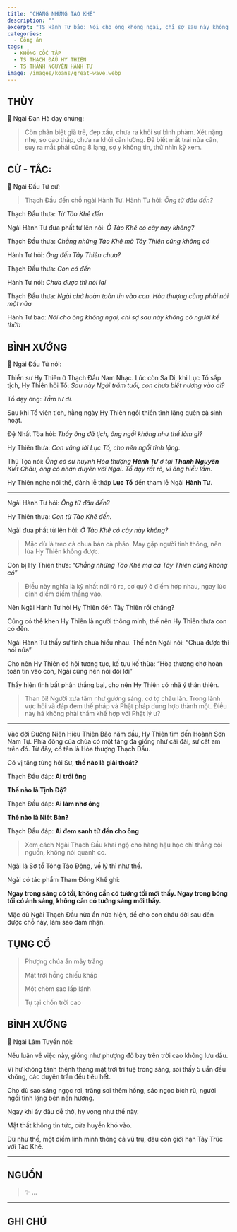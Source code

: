 ```yaml
---
title: "CHẲNG NHỮNG TÀO KHÊ"
description: ""
excerpt: "TS Hành Tư bảo: Nói cho ông không ngại, chỉ sợ sau này không có người kế thừa"
categories:
  - Công án
tags:
  - KHÔNG CỐC TẬP
  - TS THẠCH ĐẦU HY THIÊN
  - TS THANH NGUYÊN HÀNH TƯ
image: /images/koans/great-wave.webp
---
```


## THÙY

📢 Ngài Đan Hà dạy chúng:

> Còn phân biệt già trẻ, đẹp xấu, chưa ra khỏi sự bình phàm.
> Xét nặng nhẹ, so cao thấp, chưa ra khỏi cân lường.
> Đã biết mắt trái nửa cân, suy ra mắt phải cũng 8 lạng, sợ y không tin, thử nhìn kỹ xem.

## CỬ - TẮC:

📢 Ngài Đầu Tử cử:

> Thạch Đầu đến chỗ ngài Hành Tư. Hành Tư hỏi: _Ông từ đâu đến?_

Thạch Đầu thưa: _Từ Tào Khê đến_

Ngài Hành Tư đưa phất tử lên nói: _Ở Tào Khê có cây này không?_

Thạch Đầu thưa: _Chẳng những Tào Khê mà Tây Thiên cũng không có_

Hành Tư hỏi: _Ông đến Tây Thiên chưa?_

Thạch Đầu thưa: _Con có đến_

Hành Tư nói: _Chưa được thì nói lại_

Thạch Đầu thưa: _Ngài chớ hoàn toàn tin vào con. Hòa thượng cũng phải nói một nửa_

Hành Tư bảo: _Nói cho ông không ngại, chỉ sợ sau này không có người kế thừa_

## BÌNH XƯỚNG

📢 Ngài Đầu Tử nói:

Thiền sư Hy Thiên ở Thạch Đầu Nam Nhạc.
Lúc còn Sa Di, khi Lục Tổ sắp tịch, Hy Thiên hỏi Tổ: _Sau này Ngài trăm tuổi, con chưa biết nương vào ai?_

Tổ dạy ông: _Tầm tư di._

Sau khi Tổ viên tịch, hằng ngày Hy Thiên ngồi thiền tĩnh lặng quên cả sinh hoạt.

Đệ Nhất Tòa hỏi: _Thầy ông đã tịch, ông ngồi không như thế làm gì?_

Hy Thiên thưa: _Con vâng lời Lục Tổ, cho nên ngồi tĩnh lặng._

Thủ Tọa nói: _Ông có sư huynh Hòa thượng **Hành Tư** ở tại **Thanh Nguyên** Kiết Châu, ông có nhân duyên với Ngài. Tổ dạy rất rõ, vì ông hiểu lầm._

Hy Thiên nghe nói thế, đảnh lễ tháp **Lục Tổ** đến tham lễ Ngài **Hành Tư**.

***

Ngài Hành Tư hỏi: _Ông từ đâu đến?_

Hy Thiên thưa: _Con từ Tào Khê đến._

Ngài đưa phất tử lên hỏi: _Ở Tào Khê có cây này không?_

> Mặc dù là treo cà chua bán cà pháo. May gặp người tinh thông, nên lừa Hy Thiên không được.

Còn bị Hy Thiên thưa: “_Chẳng những Tào Khê mà cả Tây Thiên cũng không có_”

> Điều này nghĩa là kỹ nhất nói rõ ra, cơ quý ở điểm hợp nhau, ngay lúc đỉnh điểm điểm thẳng vào.

Nên Ngài Hành Tư hỏi Hy Thiên đến Tây Thiên rồi chăng?

Cũng có thể khen Hy Thiên là người thông minh, thế nên Hy Thiên thưa con có đến.

Ngài Hành Tư thấy sự tình chưa hiểu nhau. Thế nên Ngài nói: “Chưa được thì nói nữa”

Cho nên Hy Thiên có hội tương tục, kế tựu kế thừa: “Hòa thượng chớ hoàn toàn tin vào con, Ngài cũng nên nói đôi lời”

Thấy hiện tình bất phân thắng bại, cho nên Hy Thiên có nhã ý thân thiện.

> Than ôi! Người xưa tâm như gương sáng, cơ tợ châu lăn. 
> Trong lãnh vực hỏi và đáp đem thế pháp và Phật pháp dung hợp thành một.
> Điều này há không phải thầm khế hợp với Phật lý ư?

***

Vào đời Đường Niên Hiệu Thiên Bảo năm đầu, Hy Thiên tìm đến Hoành Sơn Nam Tự.
Phía đông của chùa có một tảng đá giống như cái đài, sư cất am trên đó.
Từ đây, có tên là Hòa thượng Thạch Đầu.

Có vị tăng từng hỏi Sư, **thế nào là giải thoát?**

Thạch Đầu đáp: **Ai trói ông**

**Thế nào là Tịnh Độ?**

Thạch Đầu đáp: **Ai làm nhơ ông**

**Thế nào là Niết Bàn?**

Thạch Đầu đáp: **Ai đem sanh tử đến cho ông**

> Xem cách Ngài Thạch Đầu khai ngộ cho hàng hậu học chỉ thẳng cội nguồn, không nói quanh co.

Ngài là Sơ tổ Tông Tào Động, về lý thì như thế.

Ngài có tác phẩm Tham Đồng Khế ghi: 

**Ngay trong sáng có tối, không cần có tướng tối mới thấy.
Ngay trong bóng tối có ánh sáng, không cần có tướng sáng mới thấy.**

Mặc dù Ngài Thạch Đầu nửa ẩn nửa hiện, để cho con cháu đời sau đến được chỗ này, làm sao đảm nhận.

## TỤNG CỔ

> Phượng chúa ẩn mây trắng
>
> Mặt trời hồng chiếu khắp
>
> Một chòm sao lấp lánh
>
> Tự tại chốn trời cao

## BÌNH XƯỚNG

📢 Ngài Lâm Tuyền nói:

Nếu luận về việc này, giống như phượng đỏ bay trên trời cao không lưu dấu.

Vì hư không tánh thênh thang mặt trời trí tuệ trong sáng, soi thấy 5 uẩn đều không, các duyên trần đều tiêu hết.

Cho dù sao sáng ngọc rơi, trăng soi thêm hồng, sáo ngọc bích rũ, người ngồi tĩnh lặng bên nến hương.

Ngay khi ấy đâu dễ thở, hy vọng như thế này. 

Mật thất không tin tức, cửa huyền khó vào.

Dù như thế, một điểm linh minh thông cả vũ trụ, đâu còn giới hạn Tây Trúc với Tào Khê.

<hr class="blog-rule" />

## NGUỒN

> ✨ ...

<hr class="blog-rule" />

## GHI CHÚ

[^1]: ⭐️ <a href="http://thuongchieu.net/index.php/phapthoai/suphu/4683-tsthachdau" target="_blank">🔗 TS THẠCH ĐẦU HY THIÊN</a>

[^2]: ⭐️ <a href="/masters/ts-thanh-nguyen-hanh-tu/" target="_blank">🔗 TS THANH NGUYÊN HÀNH TƯ</a>
